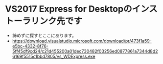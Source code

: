 # VS2017 Express for Desktopのインストーラリンク先です
* 諦めずに探すとここにあります。
* https://download.visualstudio.microsoft.com/download/pr/473f1a59-e5bc-4332-8f76-5ff45df9cd24/c21d455200a01dec730482f03256ed0877861a7344d8d26169f5515c1bbd7805/vs_WDExpress.exe

